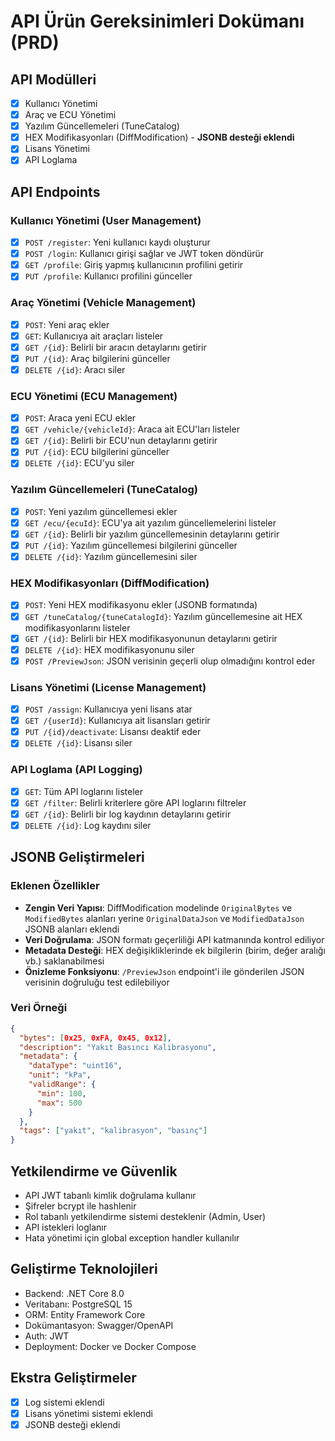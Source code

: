 # API Ürün Gereksinimleri Dokümanı (PRD)

## API Modülleri

- [x] Kullanıcı Yönetimi
- [x] Araç ve ECU Yönetimi
- [x] Yazılım Güncellemeleri (TuneCatalog)
- [x] HEX Modifikasyonları (DiffModification) - **JSONB desteği eklendi**
- [x] Lisans Yönetimi
- [x] API Loglama

## API Endpoints

### Kullanıcı Yönetimi (User Management)
- [x] `POST /register`: Yeni kullanıcı kaydı oluşturur
- [x] `POST /login`: Kullanıcı girişi sağlar ve JWT token döndürür
- [x] `GET /profile`: Giriş yapmış kullanıcının profilini getirir
- [x] `PUT /profile`: Kullanıcı profilini günceller

### Araç Yönetimi (Vehicle Management)
- [x] `POST`: Yeni araç ekler
- [x] `GET`: Kullanıcıya ait araçları listeler
- [x] `GET /{id}`: Belirli bir aracın detaylarını getirir
- [x] `PUT /{id}`: Araç bilgilerini günceller
- [x] `DELETE /{id}`: Aracı siler

### ECU Yönetimi (ECU Management)
- [x] `POST`: Araca yeni ECU ekler
- [x] `GET /vehicle/{vehicleId}`: Araca ait ECU'ları listeler
- [x] `GET /{id}`: Belirli bir ECU'nun detaylarını getirir
- [x] `PUT /{id}`: ECU bilgilerini günceller
- [x] `DELETE /{id}`: ECU'yu siler

### Yazılım Güncellemeleri (TuneCatalog)
- [x] `POST`: Yeni yazılım güncellemesi ekler
- [x] `GET /ecu/{ecuId}`: ECU'ya ait yazılım güncellemelerini listeler
- [x] `GET /{id}`: Belirli bir yazılım güncellemesinin detaylarını getirir
- [x] `PUT /{id}`: Yazılım güncellemesi bilgilerini günceller
- [x] `DELETE /{id}`: Yazılım güncellemesini siler

### HEX Modifikasyonları (DiffModification)
- [x] `POST`: Yeni HEX modifikasyonu ekler (JSONB formatında)
- [x] `GET /tuneCatalog/{tuneCatalogId}`: Yazılım güncellemesine ait HEX modifikasyonlarını listeler
- [x] `GET /{id}`: Belirli bir HEX modifikasyonunun detaylarını getirir
- [x] `DELETE /{id}`: HEX modifikasyonunu siler
- [x] `POST /PreviewJson`: JSON verisinin geçerli olup olmadığını kontrol eder

### Lisans Yönetimi (License Management)
- [x] `POST /assign`: Kullanıcıya yeni lisans atar
- [x] `GET /{userId}`: Kullanıcıya ait lisansları getirir
- [x] `PUT /{id}/deactivate`: Lisansı deaktif eder
- [x] `DELETE /{id}`: Lisansı siler

### API Loglama (API Logging)
- [x] `GET`: Tüm API loglarını listeler
- [x] `GET /filter`: Belirli kriterlere göre API loglarını filtreler
- [x] `GET /{id}`: Belirli bir log kaydının detaylarını getirir
- [x] `DELETE /{id}`: Log kaydını siler

## JSONB Geliştirmeleri

### Eklenen Özellikler
- **Zengin Veri Yapısı**: DiffModification modelinde `OriginalBytes` ve `ModifiedBytes` alanları yerine `OriginalDataJson` ve `ModifiedDataJson` JSONB alanları eklendi
- **Veri Doğrulama**: JSON formatı geçerliliği API katmanında kontrol ediliyor
- **Metadata Desteği**: HEX değişikliklerinde ek bilgilerin (birim, değer aralığı vb.) saklanabilmesi
- **Önizleme Fonksiyonu**: `/PreviewJson` endpoint'i ile gönderilen JSON verisinin doğruluğu test edilebiliyor

### Veri Örneği
```json
{
  "bytes": [0x25, 0xFA, 0x45, 0x12],
  "description": "Yakıt Basıncı Kalibrasyonu",
  "metadata": {
    "dataType": "uint16",
    "unit": "kPa",
    "validRange": {
      "min": 100,
      "max": 500
    }
  },
  "tags": ["yakıt", "kalibrasyon", "basınç"]
}
```

## Yetkilendirme ve Güvenlik

- API JWT tabanlı kimlik doğrulama kullanır
- Şifreler bcrypt ile hashlenir
- Rol tabanlı yetkilendirme sistemi desteklenir (Admin, User)
- API istekleri loglanır
- Hata yönetimi için global exception handler kullanılır

## Geliştirme Teknolojileri

- Backend: .NET Core 8.0
- Veritabanı: PostgreSQL 15
- ORM: Entity Framework Core
- Dokümantasyon: Swagger/OpenAPI
- Auth: JWT
- Deployment: Docker ve Docker Compose

## Ekstra Geliştirmeler

- [x] Log sistemi eklendi
- [x] Lisans yönetimi sistemi eklendi
- [x] JSONB desteği eklendi